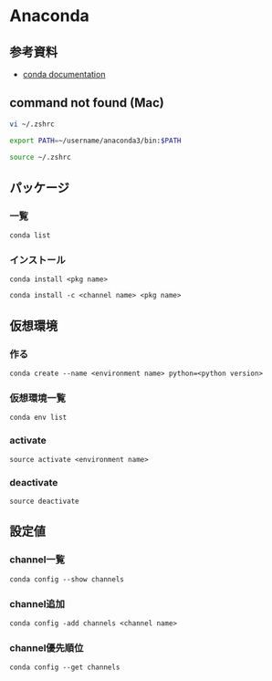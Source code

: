 # Anaconda

## 参考資料

* [conda documentation](https://docs.conda.io/projects/conda/en/latest/user-guide/concepts/packages.html)

## command not found (Mac)

```bash
vi ~/.zshrc

export PATH=~/username/anaconda3/bin:$PATH

source ~/.zshrc
```

## パッケージ

### 一覧

`conda list`

### インストール

`conda install <pkg name>`

`conda install -c <channel name> <pkg name>`

## 仮想環境

### 作る

`conda create --name <environment name> python=<python version>`

### 仮想環境一覧

`conda env list`

### activate

`source activate <environment name>`

### deactivate

`source deactivate`

## 設定値

### channel一覧

`conda config --show channels`

### channel追加

`conda config -add channels <channel name>`

### channel優先順位

`conda config --get channels`

